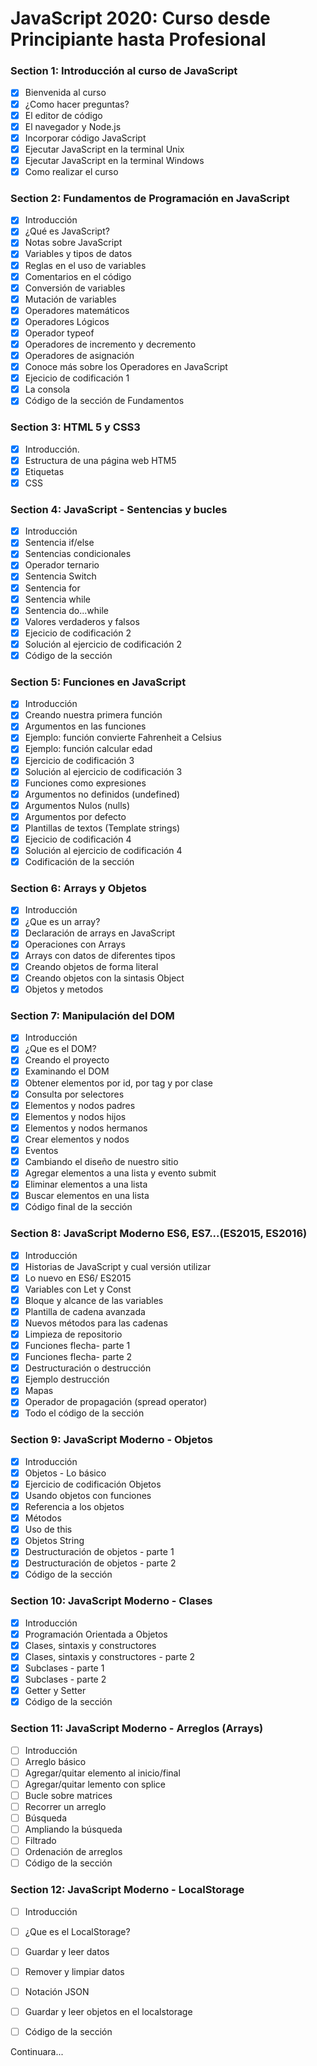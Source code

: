 # JavaScript 2020: Curso desde Principiante hasta Profesional

### Section 1: Introducción al curso de JavaScript

- [x] Bienvenida al curso
- [x] ¿Como hacer preguntas?
- [x] El editor de código
- [x] El navegador y Node.js
- [x] Incorporar código JavaScript
- [x] Ejecutar JavaScript en la terminal Unix
- [x] Ejecutar JavaScript en la terminal Windows
- [x] Como realizar el curso

### Section 2: Fundamentos de Programación en JavaScript

- [x] Introducción
- [x] ¿Qué es JavaScript?
- [x] Notas sobre JavaScript
- [x] Variables y tipos de datos
- [x] Reglas en el uso de variables
- [x] Comentarios en el código
- [x] Conversión de variables
- [x] Mutación de variables
- [x] Operadores matemáticos
- [x] Operadores Lógicos
- [x] Operador typeof
- [x] Operadores de incremento y decremento
- [x] Operadores de asignación
- [x] Conoce más sobre los Operadores en JavaScript
- [x] Ejecicio de codificación 1
- [x] La consola
- [x] Código de la sección de Fundamentos

### Section 3: HTML 5 y CSS3

- [x] Introducción.
- [x] Estructura de una página web HTM5
- [x] Etiquetas
- [x] CSS

### Section 4: JavaScript - Sentencias y bucles

- [x] Introducción
- [x] Sentencia if/else
- [x] Sentencias condicionales
- [x] Operador ternario
- [x] Sentencia Switch
- [x] Sentencia for
- [x] Sentencia while
- [x] Sentencia do...while
- [x] Valores verdaderos y falsos
- [x] Ejecicio de codificación 2
- [x] Solución al ejercicio de codificación 2
- [x] Código de la sección

### Section 5: Funciones en JavaScript

- [x] Introducción
- [x] Creando nuestra primera función
- [x] Argumentos en las funciones
- [x] Ejemplo: función convierte Fahrenheit a Celsius
- [x] Ejemplo: función calcular edad
- [x] Ejercicio de codificación 3
- [x] Solución al ejercicio de codificación 3
- [x] Funciones como expresiones
- [x] Argumentos no definidos (undefined)
- [x] Argumentos Nulos (nulls)
- [x] Argumentos por defecto
- [x] Plantillas de textos (Template strings)
- [x] Ejecicio de codificación 4
- [x] Solución al ejercicio de codificación 4
- [x] Codificación de la sección

### Section 6: Arrays y Objetos

- [x] Introducción
- [x] ¿Que es un array?
- [x] Declaración de arrays en JavaScript
- [x] Operaciones con Arrays
- [x] Arrays con datos de diferentes tipos
- [x] Creando objetos de forma literal
- [x] Creando objetos con la sintasis Object
- [x] Objetos y metodos

### Section 7: Manipulación del DOM

- [x] Introducción
- [x] ¿Que es el DOM?
- [x] Creando el proyecto
- [x] Examinando el DOM
- [x] Obtener elementos por id, por tag y por clase
- [x] Consulta por selectores
- [x] Elementos y nodos padres
- [x] Elementos y nodos hijos
- [x] Elementos y nodos hermanos
- [x] Crear elementos y nodos
- [x] Eventos
- [x] Cambiando el diseño de nuestro sitio
- [x] Agregar elementos a una lista y evento submit
- [x] Eliminar elementos a una lista
- [x] Buscar elementos en una lista
- [x] Código final de la sección

### Section 8: JavaScript Moderno ES6, ES7...(ES2015, ES2016)

- [x] Introducción
- [x] Historias de JavaScript y  cual versión utilizar
- [x] Lo nuevo en ES6/ ES2015
- [x] Variables con Let y Const
- [x] Bloque y alcance de las variables
- [x] Plantilla de cadena avanzada
- [x] Nuevos métodos para las cadenas
- [x] Limpieza de repositorio
- [x] Funciones flecha- parte 1
- [x] Funciones flecha- parte 2
- [x] Destructuración o destrucción
- [x] Ejemplo destrucción
- [x] Mapas
- [x] Operador de propagación (spread operator)
- [x] Todo el código de la sección

### Section 9: JavaScript Moderno - Objetos

- [x] Introducción
- [x] Objetos - Lo básico
- [x] Ejercicio de codificación Objetos
- [x] Usando objetos con funciones
- [x] Referencia a los objetos
- [x] Métodos
- [x] Uso de this
- [x] Objetos String
- [x] Destructuración de objetos - parte 1
- [x] Destructuración de objetos - parte 2
- [x] Código de la sección

### Section 10: JavaScript Moderno - Clases

- [x] Introducción
- [x] Programación Orientada a Objetos
- [x] Clases, sintaxis y constructores
- [x] Clases, sintaxis y constructores - parte 2
- [x] Subclases - parte 1
- [x] Subclases - parte 2
- [x] Getter y Setter
- [x] Código de la sección

### Section 11: JavaScript Moderno - Arreglos (Arrays)

- [ ] Introducción
- [ ] Arreglo básico
- [ ] Agregar/quitar elemento al inicio/final
- [ ] Agregar/quitar lemento con splice
- [ ] Bucle sobre matrices
- [ ] Recorrer un arreglo
- [ ] Búsqueda
- [ ] Ampliando la búsqueda
- [ ] Filtrado
- [ ] Ordenación de arreglos
- [ ] Código de la sección

### Section 12: JavaScript Moderno - LocalStorage

- [ ] Introducción
- [ ] ¿Que es el LocalStorage?
- [ ] Guardar y leer datos
- [ ] Remover y limpiar datos
- [ ] Notación JSON
- [ ] Guardar y leer objetos en el localstorage
- [ ] Código de la sección




Continuara...
